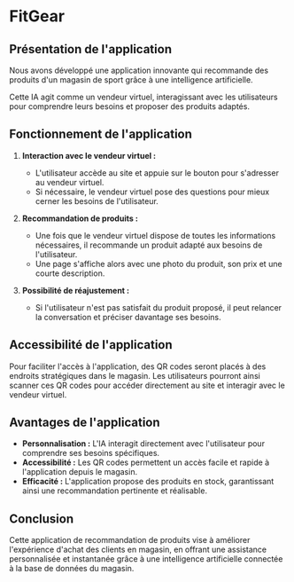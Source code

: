 # FitGear

## Présentation de l'application

Nous avons développé une application innovante qui recommande des produits d'un magasin de sport grâce à une intelligence artificielle. 

Cette IA agit comme un vendeur virtuel, interagissant avec les utilisateurs pour comprendre leurs besoins et proposer des produits adaptés.

## Fonctionnement de l'application

1. **Interaction avec le vendeur virtuel :**
   - L'utilisateur accède au site et appuie sur le bouton pour s'adresser au vendeur virtuel.
   - Si nécessaire, le vendeur virtuel pose des questions pour mieux cerner les besoins de l'utilisateur.

2. **Recommandation de produits :**
   - Une fois que le vendeur virtuel dispose de toutes les informations nécessaires, il recommande un produit adapté aux besoins de l'utilisateur.
   - Une page s'affiche alors avec une photo du produit, son prix et une courte description.

3. **Possibilité de réajustement :**
   - Si l'utilisateur n'est pas satisfait du produit proposé, il peut relancer la conversation et préciser davantage ses besoins.

## Accessibilité de l'application

Pour faciliter l'accès à l'application, des QR codes seront placés à des endroits stratégiques dans le magasin. Les utilisateurs pourront ainsi scanner ces QR codes pour accéder directement au site et interagir avec le vendeur virtuel.

## Avantages de l'application

- **Personnalisation :** L'IA interagit directement avec l'utilisateur pour comprendre ses besoins spécifiques.
- **Accessibilité :** Les QR codes permettent un accès facile et rapide à l'application depuis le magasin.
- **Efficacité :** L'application propose des produits en stock, garantissant ainsi une recommandation pertinente et réalisable.

## Conclusion

Cette application de recommandation de produits vise à améliorer l'expérience d'achat des clients en magasin, en offrant une assistance personnalisée et instantanée grâce à une intelligence artificielle connectée à la base de données du magasin.
